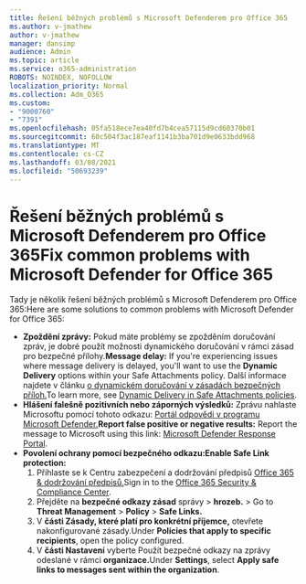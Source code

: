 ```yaml
---
title: Řešení běžných problémů s Microsoft Defenderem pro Office 365
ms.author: v-jmathew
author: v-jmathew
manager: dansimp
audience: Admin
ms.topic: article
ms.service: o365-administration
ROBOTS: NOINDEX, NOFOLLOW
localization_priority: Normal
ms.collection: Adm_O365
ms.custom:
- "9000760"
- "7391"
ms.openlocfilehash: 05fa518ece7ea40fd7b4cea57115d9cd60370b01
ms.sourcegitcommit: 60c504f3ac187eaf1141b3ba701d9e0633bdd968
ms.translationtype: MT
ms.contentlocale: cs-CZ
ms.lasthandoff: 03/08/2021
ms.locfileid: "50693239"
---
```

# <a name="fix-common-problems-with-microsoft-defender-for-office-365"></a><span data-ttu-id="49a06-102">Řešení běžných problémů s Microsoft Defenderem pro Office 365</span><span class="sxs-lookup"><span data-stu-id="49a06-102">Fix common problems with Microsoft Defender for Office 365</span></span>

<span data-ttu-id="49a06-103">Tady je několik řešení běžných problémů s Microsoft Defenderem pro Office 365:</span><span class="sxs-lookup"><span data-stu-id="49a06-103">Here are some solutions to common problems with Microsoft Defender for Office 365:</span></span>

- <span data-ttu-id="49a06-104">**Zpoždění zprávy:** Pokud máte problémy se zpožděním doručování zpráv, je dobré  použít možnosti dynamického doručování v rámci zásad pro bezpečné přílohy.</span><span class="sxs-lookup"><span data-stu-id="49a06-104">**Message delay:** If you're experiencing issues where message delivery is delayed, you'll want to use the **Dynamic Delivery** options within your Safe Attachments policy.</span></span> <span data-ttu-id="49a06-105">Další informace najdete v článku [o dynamickém doručování v zásadách bezpečných příloh.](https://go.microsoft.com/fwlink/?linkid=2094106)</span><span class="sxs-lookup"><span data-stu-id="49a06-105">To learn more, see [Dynamic Delivery in Safe Attachments policies](https://go.microsoft.com/fwlink/?linkid=2094106).</span></span>
- <span data-ttu-id="49a06-106">**Hlášení falešně pozitivních nebo záporných výsledků:** Zprávu nahlaste Microsoftu pomocí tohoto odkazu: [Portál odpovědi v programu Microsoft Defender.](https://go.microsoft.com/fwlink/?linkid=2092835)</span><span class="sxs-lookup"><span data-stu-id="49a06-106">**Report false positive or negative results:** Report the message to Microsoft using this link: [Microsoft Defender Response Portal](https://go.microsoft.com/fwlink/?linkid=2092835).</span></span>
- <span data-ttu-id="49a06-107">**Povolení ochrany pomocí bezpečného odkazu:**</span><span class="sxs-lookup"><span data-stu-id="49a06-107">**Enable Safe Link protection:**</span></span>
    1. <span data-ttu-id="49a06-108">Přihlaste se k Centru zabezpečení a dodržování předpisů [Office 365 & dodržování předpisů.](https://go.microsoft.com/fwlink/p/?linkid=2077143)</span><span class="sxs-lookup"><span data-stu-id="49a06-108">Sign in to the [Office 365 Security & Compliance Center](https://go.microsoft.com/fwlink/p/?linkid=2077143).</span></span>
    2. <span data-ttu-id="49a06-109">Přejděte na **bezpečné odkazy zásad** správy  >  **hrozeb.**  >  </span><span class="sxs-lookup"><span data-stu-id="49a06-109">Go to **Threat Management** > **Policy** > **Safe Links.**</span></span>
    3. <span data-ttu-id="49a06-110">V **části Zásady, které platí pro konkrétní příjemce,** otevřete nakonfigurované zásady.</span><span class="sxs-lookup"><span data-stu-id="49a06-110">Under **Policies that apply to specific recipients**, open the policy configured.</span></span>
    4. <span data-ttu-id="49a06-111">V **části Nastavení** vyberte Použít bezpečné odkazy na zprávy odeslané v rámci **organizace.**</span><span class="sxs-lookup"><span data-stu-id="49a06-111">Under **Settings**, select **Apply safe links to messages sent within the organization**.</span></span>
